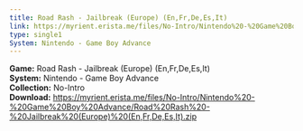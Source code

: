 ```yaml
---
title: Road Rash - Jailbreak (Europe) (En,Fr,De,Es,It)
link: https://myrient.erista.me/files/No-Intro/Nintendo%20-%20Game%20Boy%20Advance/Road%20Rash%20-%20Jailbreak%20(Europe)%20(En,Fr,De,Es,It).zip
type: single1
System: Nintendo - Game Boy Advance
---
```

<b>Game:</b> Road Rash - Jailbreak (Europe) (En,Fr,De,Es,It)<br>
<b>System:</b> Nintendo - Game Boy Advance<br>
<b>Collection:</b> No-Intro<br>
<b>Download:</b> https://myrient.erista.me/files/No-Intro/Nintendo%20-%20Game%20Boy%20Advance/Road%20Rash%20-%20Jailbreak%20(Europe)%20(En,Fr,De,Es,It).zip